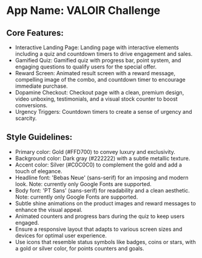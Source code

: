 # **App Name**: VALOIR Challenge

## Core Features:

- Interactive Landing Page: Landing page with interactive elements including a quiz and countdown timers to drive engagement and sales.
- Gamified Quiz: Gamified quiz with progress bar, point system, and engaging questions to qualify users for the special offer.
- Reward Screen: Animated result screen with a reward message, compelling image of the combo, and countdown timer to encourage immediate purchase.
- Dopamine Checkout: Checkout page with a clean, premium design, video unboxing, testimonials, and a visual stock counter to boost conversions.
- Urgency Triggers: Countdown timers to create a sense of urgency and scarcity.

## Style Guidelines:

- Primary color: Gold (#FFD700) to convey luxury and exclusivity.
- Background color: Dark gray (#222222) with a subtle metallic texture.
- Accent color: Silver (#C0C0C0) to complement the gold and add a touch of elegance.
- Headline font: 'Bebas Neue' (sans-serif) for an imposing and modern look. Note: currently only Google Fonts are supported.
- Body font: 'PT Sans' (sans-serif) for readability and a clean aesthetic. Note: currently only Google Fonts are supported.
- Subtle shine animations on the product images and reward messages to enhance the visual appeal.
- Animated counters and progress bars during the quiz to keep users engaged.
- Ensure a responsive layout that adapts to various screen sizes and devices for optimal user experience.
- Use icons that resemble status symbols like badges, coins or stars, with a gold or silver color, for points counters and goals.